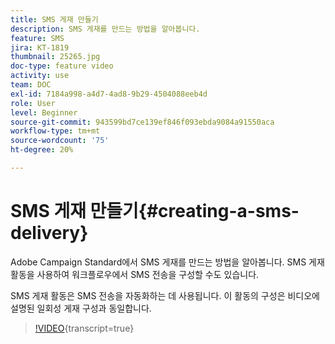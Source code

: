 ```yaml
---
title: SMS 게재 만들기
description: SMS 게재를 만드는 방법을 알아봅니다.
feature: SMS
jira: KT-1819
thumbnail: 25265.jpg
doc-type: feature video
activity: use
team: DOC
exl-id: 7184a998-a4d7-4ad8-9b29-4504088eeb4d
role: User
level: Beginner
source-git-commit: 943599bd7ce139ef846f093ebda9084a91550aca
workflow-type: tm+mt
source-wordcount: '75'
ht-degree: 20%

---
```


# SMS 게재 만들기{#creating-a-sms-delivery}

Adobe Campaign Standard에서 SMS 게재를 만드는 방법을 알아봅니다. SMS 게재 활동을 사용하여 워크플로우에서 SMS 전송을 구성할 수도 있습니다.

SMS 게재 활동은 SMS 전송을 자동화하는 데 사용됩니다. 이 활동의 구성은 비디오에 설명된 일회성 게재 구성과 동일합니다.

>[!VIDEO](https://video.tv.adobe.com/v/25265/?learn=on){transcript=true}
